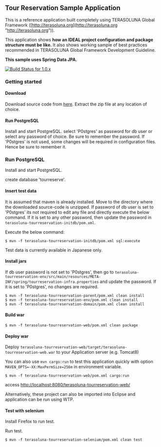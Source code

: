 ## Tour Reservation Sample Application
This is a reference application built completely using TERASOLUNA Global Framework ([http://terasoluna.org](http://terasoluna.org "http://terasoluna.org")).

This application shows **how an IDEAL project configuration and package structure must be like.** It also shows working sample of best practices recommended in TERASOLUNA Global Framework Development Guideline.

**This sample uses Spring Data JPA.**

[![Build Status for 1.0.x](https://travis-ci.org/terasolunaorg/terasoluna-tourreservation.svg?branch=1.0.x)](https://travis-ci.org/terasolunaorg/terasoluna-tourreservation)

### Getting started

#### Download

Download source code from [here](https://github.com/terasolunaorg/terasoluna-tourreservation/releases "here").
Extract the zip file at any location of choice.

#### Run PostgreSQL

Install and start PostgreSQL.
select 'P0stgres' as password for db user or select any password of choice. Be sure to remember the password. 
If 'P0stgres' is not used, some changes will be required in configuration files. Hence be sure to remember it.

### Run PostgreSQL

Install and start PostgreSQL.

create database 'tourreserve'.

#### Insert test data

It is assumed that maven is already installed.
Move to the directory where the downloaded source-code is unzipped.
If password of db user is set to 'P0stgres' its not required to edit any file and directly execute the below command.
If it is set to any other password, then update the password in `terasoluna-tourreservation-initdb/pom.xml`.

Execute the below command:

```console
$ mvn -f terasoluna-tourreservation-initdb/pom.xml sql:execute
```

Test data is currently available in Japanese only.

#### Install jars

If db user password is not set to 'P0stgres', then go to `terasoluna-tourreservation-env/src/main/resources/META-INF/spring/tourreservation-infra.properties` and update the password. If it is set to 'P0stgres', no changes are required.

```console
$ mvn -f terasoluna-tourreservation-parent/pom.xml clean install
$ mvn -f terasoluna-tourreservation-env/pom.xml clean install
$ mvn -f terasoluna-tourreservation-domain/pom.xml clean install
```

#### Build war

```console
$ mvn -f terasoluna-tourreservation-web/pom.xml clean package
```

#### Deploy war

Deploy `terasoluna-tourreservation-web/target/terasoluna-tourreservation-web.war` to your Application server (e.g. Tomcat8)

You can also use `mvn cargo:run` to test this application quickly with option `MAVEN_OPTS=-XX:MaxPermSize=256m` in environment variable.

```console
$ mvn -f terasoluna-tourreservation-web/pom.xml cargo:run
```

access [http://localhost:8080/terasoluna-tourreservation-web/](http://localhost:8080/terasoluna-tourreservation-web/)

Alternatively, these project can also be imported into Eclipse and application can be run using WTP.

#### Test with selenium

Install Firefox to run test.

Run test.

```console
$ mvn -f terasoluna-tourreservation-selenium/pom.xml clean test
```
